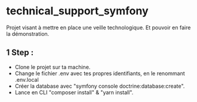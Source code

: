# technical_support_symfony

Projet visant à mettre en place une veille technologique. 
Et pouvoir en faire la démonstration.

## 1 Step : 
- Clone le projet sur ta machine.
- Change le fichier .env avec tes propres identifiants, en le renommant .env.local
- Créer la database avec "symfony console doctrine:database:create".
- Lance en CLI "composer install" & "yarn install".